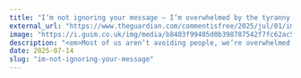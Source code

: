 ```yaml
---
title: "I’m not ignoring your message – I’m overwhelmed by the tyranny of being reachable"
external_url: "https://www.theguardian.com/commentisfree/2025/jul/01/im-not-ignoring-your-message-im-overwhelmed-by-the-tyranny-of-being-reachable/?ref=krabf.com"
image: "https://i.guim.co.uk/img/media/b8403f99405d0b398787542f7fc62ac54357ce47/457_0_2700_2160/master/2700.jpg?width=1200&height=630&quality=85&auto=format&fit=crop&precrop=40:21,offset-x50,offset-y0&overlay-align=bottom%2Cleft&overlay-width=100p&overlay-base64=L2ltZy9zdGF0aWMvb3ZlcmxheXMvdGctb3BpbmlvbnMucG5n&enable=upscale&s=b5857a4629aab9d505449f3f0521f91b"
description: "<em>Most of us aren’t avoiding people, we’re overwhelmed. Ghosting isn’t always cruelty; sometimes it’s collapse.</em> — <em>by</em> Miski Omar"
date: 2025-07-14
slug: "im-not-ignoring-your-message"
---
```

